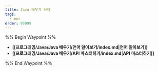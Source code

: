 ```yaml
---
title: Java 배우기 목차
tags:
  - moc
order: 99999
---
```

%% Begin Waypoint %%
- **[[프로그래밍/Java/Java 배우기/언어 알아보기/index.md|언어 알아보기]]**
- **[[프로그래밍/Java/Java 배우기/API 마스터하기/index.md|API 마스터하기]]**

%% End Waypoint %%